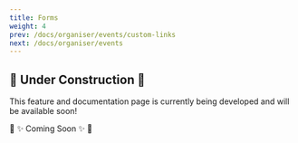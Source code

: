 ```yaml
---
title: Forms
weight: 4
prev: /docs/organiser/events/custom-links
next: /docs/organiser/events
---
```


## 🚧 Under Construction 🚧

This feature and documentation page is currently being developed and will be available soon!

📝 ✨ Coming Soon ✨ 📝
